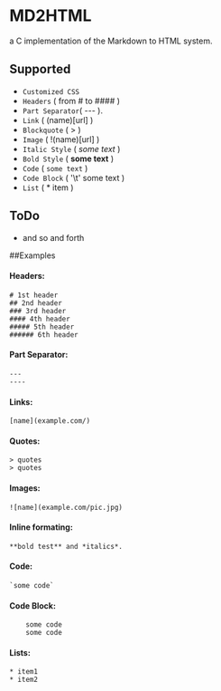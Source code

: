 # MD2HTML

a C implementation of the Markdown to HTML system.

## Supported

* `Customized CSS`
* `Headers` ( from # to #### )
* `Part Separator`( --- ).
* `Link` ( (name)[url] )
* `Blockquote` ( > )
* `Image` ( !(name)[url] )
* `Italic Style` ( *some text* )
* `Bold Style` ( **some text** )
* `Code` ( ` some text ` )
* `Code Block` ( '\t' some text )
* `List` ( * item )

## ToDo

* and so and forth

##Examples

#### Headers:
	# 1st header
	## 2nd header
	### 3rd header
	#### 4th header
	##### 5th header
	###### 6th header

#### Part Separator:
	---
	----

#### Links:
	[name](example.com/)

#### Quotes:
	> quotes
	> quotes

#### Images:
	![name](example.com/pic.jpg)

#### Inline formating:
	**bold test** and *italics*.
	
#### Code:
	`some code`
	
#### Code Block:
		some code
		some code
	
#### Lists:
	* item1
	* item2
